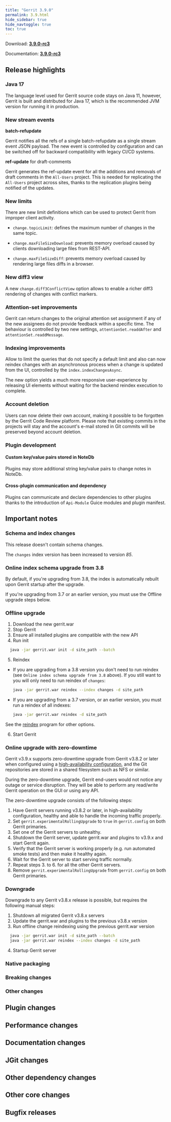 ```yaml
---
title: "Gerrit 3.9.0"
permalink: 3.9.html
hide_sidebar: true
hide_navtoggle: true
toc: true
---
```


Download: **[3.9.0-rc3](https://gerrit-releases.storage.googleapis.com/gerrit-3.9.0-rc3.war)**

Documentation: **[3.9.0-rc3](http://gerrit-documentation.storage.googleapis.com/Documentation/3.9.0/index.html)**

## Release highlights

### Java 17

The language level used for Gerrit source code stays on Java 11, however,
Gerrit is built and distributed for Java 17, which is the recommended JVM
version for running it in production.

### New stream events

**batch-refupdate**

Gerrit notifies all the refs of a single batch-refupdate as a single stream
event JSON payload. The new event is controlled by configuration and can be
switched off for backward compatibility with legacy CI/CD systems.

**ref-update** for draft-comments

Gerrit generates the ref-update event for all the additions and removals of
draft comments in the `All-Users` project. This is needed for replicating the
`All-Users` project across sites, thanks to the replication plugins being
notified of the updates.

### New limits

There are new limit definitions which can be used to protect Gerrit from
improper client activity.

- `change.topicLimit`: defines the maximum number of changes in the same
  topic.

- `change.maxFileSizeDownload`: prevents memory overload caused by clients
  downloading large files from REST-API.

- `change.maxFileSizeDiff`: prevents memory overload caused by rendering
  large files diffs in a browser.

### New diff3 view

A new `change.diff3ConflictView` option allows to enable a richer diff3
rendering of changes with conflict markers.

### Attention-set improvements

Gerrit can return changes to the original attention set assignment if any
of the new assignees do not provide feedback within a specific time.
The behaviour is controlled by two new settings, `attentionSet.readdAfter`
and `attentionSet.readdMessage`.

### Indexing improvements

Allow to limit the queries that do not specify a default limit and also
can now reindex changes with an asynchronous process when a change is updated
from the UI, controlled by the `index.indexChangesAsync`.

The new option yields a much more responsive user-experience by releasing
UI elements without waiting for the backend reindex execution to complete.

### Account deletion

Users can now delete their own account, making it possible to be forgotten
by the Gerrit Code Review platform. Please note that existing commits in
the projects will stay and the account's e-mail stored in Git commits
will be preserved beyond account deletion.

### Plugin development

#### Custom key/value pairs stored in NoteDb

Plugins may store additional string key/value pairs to change notes in NoteDb.

#### Cross-plugin communication and dependency

Plugins can communicate and declare dependencies to other plugins thanks to the
introduction of `Api-Module` Guice modules and plugin manifest.

## Important notes

### Schema and index changes

This release doesn't contain schema changes.

The `changes` index version has been increased to version _85_.

### Online index schema upgrade from 3.8

By default, if you're upgrading from 3.8, the index is automatically
rebuilt upon Gerrit startup after the upgrade.

If you're upgrading from 3.7 or an earlier version, you must use the
Offline upgrade steps below.

### Offline upgrade

1. Download the new gerrit.war
2. Stop Gerrit
3. Ensure all installed plugins are compatible with the new API
4. Run init

```sh
  java -jar gerrit.war init -d site_path --batch
```

5. Reindex

  * If you are upgrading from a 3.8 version you don't need to run reindex (see
    `Online index schema upgrade from 3.8` above). If you still want to you will
    only need to run reindex of `changes`:

      ```sh
      java -jar gerrit.war reindex --index changes -d site_path
      ```

   * If you are upgrading from a 3.7 version, or an earlier version, you must
     run a reindex of all indexes:

      ```sh
      java -jar gerrit.war reindex -d site_path
      ```

See
the [reindex](https://gerrit-documentation.storage.googleapis.com/Documentation/3.9.0/pgm-reindex.html)
program for other options.

6. Start Gerrit

### Online upgrade with zero-downtime

Gerrit v3.9.x supports zero-downtime upgrade from Gerrit v3.8.2 or later when
configured using a [high-availability configuration](https://gerrit.googlesource.com/plugins/high-availability/+/refs/heads/master/README.md),
and the Git repositories are stored in a shared filesystem such as NFS or
similar.

During the zero-downtime upgrade, Gerrit end-users would not notice any outage
or service disruption. They will be able to perform any read/write Gerrit
operation on the GUI or using any API.

The zero-downtime upgrade consists of the following steps:

1. Have Gerrit servers running v3.8.2 or later, in high-availability
   configuration, healthy and able to handle the incoming traffic properly.
2. Set `gerrit.experimentalRollingUpgrade` to `true` in `gerrit.config` on both Gerrit primaries.
3. Set one of the Gerrit servers to unhealthy.
4. Shutdown the Gerrit server, update gerrit.war and plugins to v3.9.x and start
   Gerrit again.
5. Verify that the Gerrit server is working properly (e.g. run automated smoke
   tests) and then make it healthy again.
6. Wait for the Gerrit server to start serving traffic normally.
7. Repeat steps 3. to 6. for all the other Gerrit servers.
8. Remove `gerrit.experimentalRollingUpgrade` from `gerrit.config` on both Gerrit primaries.

### Downgrade

Downgrade to any Gerrit v3.8.x release is possible, but requires the
following manual steps:

1. Shutdown all migrated Gerrit v3.8.x servers
2. Update the gerrit.war and plugins to the previous v3.8.x version
3. Run offline change reindexing using the previous gerrit.war version

```sh
  java -jar gerrit.war init -d site_path --batch
  java -jar gerrit.war reindex --index changes -d site_path
```

4. Startup Gerrit server

### Native packaging

### Breaking changes

### Other changes

## Plugin changes

## Performance changes

## Documentation changes

## JGit changes

## Other dependency changes


## Other core changes

## Bugfix releases
